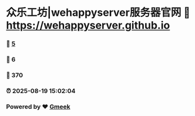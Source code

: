 # 众乐工坊|wehappyserver服务器官网 :link: https://wehappyserver.github.io 
### :page_facing_up: [5](https://wehappyserver.github.io/tag.html) 
### :speech_balloon: 6 
### :hibiscus: 370 
### :alarm_clock: 2025-08-19 15:02:04 
### Powered by :heart: [Gmeek](https://github.com/Meekdai/Gmeek)
